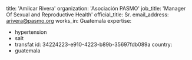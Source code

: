 title: 'Amilcar Rivera'
organization: 'Asociación PASMO'
job_title: 'Manager Of Sexual and Reproductive Health'
official_title: Sr.
email_address: arivera@pasmo.org
works_in: Guatemala
expertise:
  - hypertension
  - salt
  - transfat
id: 34224223-e910-4223-b89b-35697fdb089a
country:
  - guatemala
